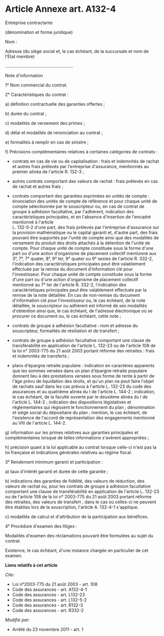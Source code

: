 # Article Annexe art. A132-4

Entreprise contractante 

(dénomination et forme juridique) 

Nom : 

Adresse (du siège social et, le cas échéant, de la succursale et nom de l'État membre)

....................................................... 

Note d'information 

1° Nom commercial du contrat. 

2° Caractéristiques du contrat : 

a) définition contractuelle des garanties offertes ; 

b) durée du contrat ; 

c) modalités de versement des primes ; 

d) délai et modalités de renonciation au contrat ; 

e) formalités à remplir en cas de sinistre ; 

f) Précisions complémentaires relatives à certaines catégories de contrats :

- contrats en cas de vie ou de capitalisation : frais et indemnités de rachat et autres frais prélevés par l'entreprise
d'assurance, mentionnés au premier alinéa de l'article R. 132-3 ;

- autres contrats comportant des valeurs de rachat : frais prélevés en cas de rachat et autres frais ;

- contrats comportant des garanties exprimées en unités de compte : énonciation des unités de compte de référence et pour
chaque unité de compte sélectionnée par le souscripteur ou, en cas de contrat de groupe à adhésion facultative, par
l'adhérent, indication des caractéristiques principales, et en l'absence d'insertion de l'encadré mentionné à l'article  
L. 132-5-2 d'une part, des frais prélevés par l'entreprise d'assurance sur la provision mathématique ou le capital garanti
et, d'autre part, des frais pouvant être supportés par l'unité de compte ainsi que des modalités de versement du produit des
droits attachés à la détention de l'unité de compte. Pour chaque unité de compte constituée sous la forme d'une part ou d'une
action d'organisme de placement collectif mentionné aux 3°, 7°, 7° quater, 8°, 9° ter, 9° quater ou 9° sexies de l'article R.
332-2, l'indication des caractéristiques principales peut être valablement effectuée par la remise du document d'information
clé pour l'investisseur. Pour chaque unité de compte constituée sous la forme d'une part ou d'une action d'organisme de
placement collectif mentionné au 7° ter de l'article R. 332-2, l'indication des caractéristiques principales peut être
valablement effectuée par la remise de la note détaillée. En cas de non-remise du document d'information clé pour
l'investisseur ou, le cas échéant, de la note détaillée, le souscripteur ou adhérent est informé de ses modalités d'obtention
ainsi que, le cas échéant, de l'adresse électronique où se procurer ce document ou, le cas échéant, cette note ;

- contrats de groupe à adhésion facultative : nom et adresse du souscripteur, formalités de résiliation et de transfert ;

- contrats de groupe à adhésion facultative comportant une clause de transférabilité en application de l'article  L. 132-23
ou de l'article 108 de la loi n° 2003-775 du 21 août 2003 portant réforme des retraites : frais et indemnités de transferts ;

- plans d'épargne retraite populaire : indication en caractères apparents que les sommes versées dans un plan d'épargne
retraite populaire donnent lieu à des prestations versées sous forme de rente à partir de l'âge prévu de liquidation des
droits, et qu'un plan ne peut faire l'objet de rachats sauf dans les cas prévus à l'article L. 132-23 du code des assurances
et au quatrième alinéa du I de l'article L. 144-2 ; indication, le cas échéant, de la faculté ouverte par le deuxième alinéa
du I de l'article L. 144-2 ; indication des dispositions législatives et réglementaires qui régissent le fonctionnement du
plan ; dénomination et siège social du dépositaire du plan ; mention, le cas échéant, de l'existence de l'accord de
représentation des engagements mentionné au VIII de l'article L. 144-2. 

g) information sur les primes relatives aux garanties principales et complémentaires lorsque de telles informations s'avèrent
appropriées ; 

h) précision quant à la loi applicable au contrat lorsque celle-ci n'est pas la loi française et indications générales
relatives au régime fiscal. 

3° Rendement minimum garanti et participation : 

a) taux d'intérêt garanti et durée de cette garantie ; 

b) indications des garanties de fidélité, des valeurs de réduction, des valeurs de rachat ou, pour les contrats de groupe à
adhésion facultative comportant une clause de transférabilité en application de l'article L. 132-23 ou de l'article 108 de la
loi n° 2003-775 du 21 août 2003 portant réforme des retraites, des valeurs de transfert ; dans le cas où celles-ci ne peuvent
être établies lors de la souscription, l'article A. 132-4-1 s'applique. 

c) modalités de calcul et d'attribution de la participation aux bénéfices. 

4° Procèdure d'examen des litiges : 

Modalités d'examen des réclamations pouvant être formulées au sujet du contrat. 

Existence, le cas échéant, d'une instance chargée en particulier de cet examen.

**Liens relatifs à cet article**

_Cite_:

  - Loi n°2003-775 du 21 août 2003 - art. 108
  - Code des assurances - art. A132-4-1
  - Code des assurances - art. L132-23
  - Code des assurances - art. L132-5-2
  - Code des assurances - art. R132-3
  - Code des assurances - art. R332-2

_Modifié par_:

  - Arrêté du 23 novembre 2011 - art. 1

